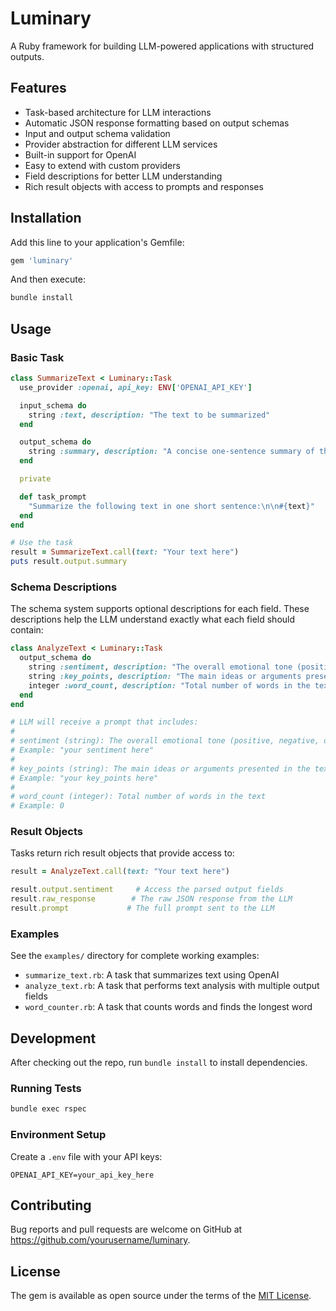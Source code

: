 # Luminary

A Ruby framework for building LLM-powered applications with structured outputs.

## Features

- Task-based architecture for LLM interactions
- Automatic JSON response formatting based on output schemas
- Input and output schema validation
- Provider abstraction for different LLM services
- Built-in support for OpenAI
- Easy to extend with custom providers
- Field descriptions for better LLM understanding
- Rich result objects with access to prompts and responses

## Installation

Add this line to your application's Gemfile:

```ruby
gem 'luminary'
```

And then execute:

```bash
bundle install
```

## Usage

### Basic Task

```ruby
class SummarizeText < Luminary::Task
  use_provider :openai, api_key: ENV['OPENAI_API_KEY']

  input_schema do
    string :text, description: "The text to be summarized"
  end

  output_schema do
    string :summary, description: "A concise one-sentence summary of the input text"
  end

  private

  def task_prompt
    "Summarize the following text in one short sentence:\n\n#{text}"
  end
end

# Use the task
result = SummarizeText.call(text: "Your text here")
puts result.output.summary
```

### Schema Descriptions

The schema system supports optional descriptions for each field. These descriptions help the LLM understand exactly what each field should contain:

```ruby
class AnalyzeText < Luminary::Task
  output_schema do
    string :sentiment, description: "The overall emotional tone (positive, negative, or neutral)"
    string :key_points, description: "The main ideas or arguments presented in the text"
    integer :word_count, description: "Total number of words in the text"
  end
end

# LLM will receive a prompt that includes:
#
# sentiment (string): The overall emotional tone (positive, negative, or neutral)
# Example: "your sentiment here"
#
# key_points (string): The main ideas or arguments presented in the text
# Example: "your key_points here"
#
# word_count (integer): Total number of words in the text
# Example: 0
```

### Result Objects

Tasks return rich result objects that provide access to:

```ruby
result = AnalyzeText.call(text: "Your text here")

result.output.sentiment     # Access the parsed output fields
result.raw_response        # The raw JSON response from the LLM
result.prompt             # The full prompt sent to the LLM
```

### Examples

See the `examples/` directory for complete working examples:

- `summarize_text.rb`: A task that summarizes text using OpenAI
- `analyze_text.rb`: A task that performs text analysis with multiple output fields
- `word_counter.rb`: A task that counts words and finds the longest word

## Development

After checking out the repo, run `bundle install` to install dependencies.

### Running Tests

```bash
bundle exec rspec
```

### Environment Setup

Create a `.env` file with your API keys:

```
OPENAI_API_KEY=your_api_key_here
```

## Contributing

Bug reports and pull requests are welcome on GitHub at https://github.com/yourusername/luminary.

## License

The gem is available as open source under the terms of the [MIT License](https://opensource.org/licenses/MIT). 